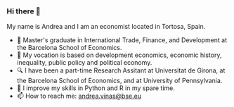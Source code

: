 ### Hi there 👋

My name is Andrea and I am an economist located in Tortosa, Spain.

- 🏫 Master's graduate in International Trade, Finance, and Development at the Barcelona School of Economics.
- 🔭 My vocation is based on development economics, economic history, inequality, public policy and political economy.
- 🔍 I have been a part-time Research Assitant at Universitat de Girona, at the Barcelona School of Economics, and at University of Pennsylvania. 
- 🌱 I improve my skills in Python and R in my spare time.
- 📫 How to reach me: andrea.vinas@bse.eu
